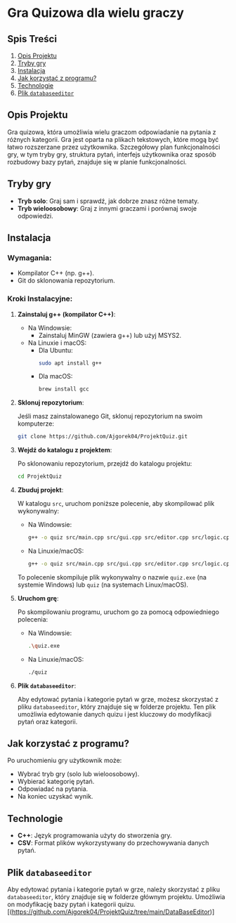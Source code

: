 # Gra Quizowa dla wielu graczy

## Spis Treści

1. [Opis Projektu](#opis-projektu)
2. [Tryby gry](#tryby-gry)
3. [Instalacja](#instalacja)
4. [Jak korzystać z programu?](#jak-korzystać-z-programu)
5. [Technologie](#technologie)
6. [Plik `databaseeditor`](#plik-databaseeditor)

## Opis Projektu

Gra quizowa, która umożliwia wielu graczom odpowiadanie na pytania z różnych kategorii. Gra jest oparta na plikach tekstowych, które mogą być łatwo rozszerzane przez użytkownika. Szczegółowy plan funkcjonalności gry, w tym tryby gry, struktura pytań, interfejs użytkownika oraz sposób rozbudowy bazy pytań, znajduje się w planie funkcjonalności.

## Tryby gry

- **Tryb solo**: Graj sam i sprawdź, jak dobrze znasz różne tematy.
- **Tryb wieloosobowy**: Graj z innymi graczami i porównaj swoje odpowiedzi.

## Instalacja

### Wymagania:

- Kompilator C++ (np. g++).
- Git do sklonowania repozytorium.

### Kroki Instalacyjne:

1. **Zainstaluj g++ (kompilator C++)**:

   - Na Windowsie:
     - Zainstaluj MinGW (zawiera g++) lub użyj MSYS2.
   - Na Linuxie i macOS:
     - Dla Ubuntu:
       ```bash
       sudo apt install g++
       ```
     - Dla macOS:
       ```bash
       brew install gcc
       ```

2. **Sklonuj repozytorium**:

   Jeśli masz zainstalowanego Git, sklonuj repozytorium na swoim komputerze:

   ```bash
   git clone https://github.com/Ajgorek04/ProjektQuiz.git
   ```

3. **Wejdź do katalogu z projektem**:

   Po sklonowaniu repozytorium, przejdź do katalogu projektu:

   ```bash
   cd ProjektQuiz
   ```

4. **Zbuduj projekt**:

   W katalogu `src`, uruchom poniższe polecenie, aby skompilować plik wykonywalny:

   - Na Windowsie:
     ```bash
     g++ -o quiz src/main.cpp src/gui.cpp src/editor.cpp src/logic.cpp
     ```
   - Na Linuxie/macOS:
     ```bash
     g++ -o quiz src/main.cpp src/gui.cpp src/editor.cpp src/logic.cpp
     ```

   To polecenie skompiluje plik wykonywalny o nazwie `quiz.exe` (na systemie Windows) lub `quiz` (na systemach Linux/macOS).

5. **Uruchom grę**:

   Po skompilowaniu programu, uruchom go za pomocą odpowiedniego polecenia:

   - Na Windowsie:
     ```bash
     .\quiz.exe
     ```
   - Na Linuxie/macOS:
     ```bash
     ./quiz
     ```

6. **Plik `databaseeditor`**:

   Aby edytować pytania i kategorie pytań w grze, możesz skorzystać z pliku `databaseeditor`, który znajduje się w folderze projektu. Ten plik umożliwia edytowanie danych quizu i jest kluczowy do modyfikacji pytań oraz kategorii.

## Jak korzystać z programu?

Po uruchomieniu gry użytkownik może:

- Wybrać tryb gry (solo lub wieloosobowy).
- Wybierać kategorię pytań.
- Odpowiadać na pytania.
- Na koniec uzyskać wynik.

## Technologie

- **C++**: Język programowania użyty do stworzenia gry.
- **CSV**: Format plików wykorzystywany do przechowywania danych pytań.

## Plik `databaseeditor`

Aby edytować pytania i kategorie pytań w grze, należy skorzystać z pliku `databaseeditor`, który znajduje się w folderze głównym projektu. Umożliwia on modyfikację bazy pytań i kategorii quizu.[(https://github.com/Ajgorek04/ProjektQuiz/tree/main/DataBaseEditor)]
